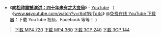 
 - 《[**向松祚震撼演讲：四十年未有之大变局**](https://www.youtube.com/watch?v=r6offNjTo4c)》 - [YouTube](https://www.youtube.com/)
（ 《[www.**ss**youtube.com/watch?v=r6offNjTo4c](https://zh.savefrom.net/#url=http://youtube.com/watch?v=r6offNjTo4c&utm_source=youtube.com&utm_medium=short_domains&utm_campaign=www.ssyoutube.com)》
@[免费在线 YouTube 下载器](https://zh.savefrom.net/)：下载 YouTube 视频、Facebook 等等！ )

> [下载 MP4 720](https://r4---sn-4g5edn7y.googlevideo.com/videoplayback?pl=21&itag=22&dur=1553.740&key=cms1&ip=148.69.120.148&beids=9466586&c=WEB&source=youtube&expire=1545063240&id=o-AJN7bV4waXf5tdB1AOIFhQPNA_0_HgqalIt3NL6lOKo3&sparams=dur,ei,expire,id,ip,ipbits,ipbypass,itag,lmt,mime,mip,mm,mn,ms,mv,pl,ratebypass,requiressl,source&mime=video%2Fmp4&lmt=1544953503413837&signature=6CC2BB3239C4C1008F669A88163E77BBCA11C64E.06F32C05E49ABD0060CB93B428D872458C4A927A&fvip=1&ratebypass=yes&ipbits=0&requiressl=yes&txp=5535432&ei=6HYXXNyxEILgxgK907mADw&video_id=r6offNjTo4c&title=%E5%90%91%E6%9D%BE%E7%A5%9A%E9%9C%87%E6%92%BC%E6%BC%94%E8%AE%B2%EF%BC%9A%E5%9B%9B%E5%8D%81%E5%B9%B4%E6%9C%AA%E6%9C%89%E4%B9%8B%E5%A4%A7%E5%8F%98%E5%B1%80&rm=sn-8vq54vox2u-v2vs7e,sn-8vq54vox2u-apns7e,sn-h5qlr7d&fexp=9466586,23763603&req_id=c3ded503577a3ee&redirect_counter=3&cms_redirect=yes&ipbypass=yes&mip=54.37.73.110&mm=30&mn=sn-4g5edn7y&ms=nxu&mt=1545041668&mv=u)
> [下载 MP4 360](https://r4---sn-4g5edn7y.googlevideo.com/videoplayback?pl=21&itag=18&dur=1553.740&sparams=clen,dur,ei,expire,gir,id,ip,ipbits,ipbypass,itag,lmt,mime,mip,mm,mn,ms,mv,pl,ratebypass,requiressl,source&source=youtube&expire=1545063240&c=WEB&mime=video%2Fmp4&lmt=1544953079960442&fvip=1&ei=6HYXXNyxEILgxgK907mADw&requiressl=yes&txp=5531432&key=cms1&ip=148.69.120.148&beids=9466586&gir=yes&id=o-AJN7bV4waXf5tdB1AOIFhQPNA_0_HgqalIt3NL6lOKo3&signature=49641FE05EF95C99A9FC30B05410C35545125DE2.53F0A71C5C6D8F18908FBECC15174165CEEAD9CB&ratebypass=yes&ipbits=0&clen=64287252&video_id=r6offNjTo4c&title=%E5%90%91%E6%9D%BE%E7%A5%9A%E9%9C%87%E6%92%BC%E6%BC%94%E8%AE%B2%EF%BC%9A%E5%9B%9B%E5%8D%81%E5%B9%B4%E6%9C%AA%E6%9C%89%E4%B9%8B%E5%A4%A7%E5%8F%98%E5%B1%80&rm=sn-8vq54vox2u-v2vs7e,sn-8vq54vox2u-apns7e,sn-h5qlr7d&fexp=9466586,23763603&req_id=7dc45c3f26ada3ee&redirect_counter=3&cms_redirect=yes&ipbypass=yes&mip=54.37.73.110&mm=30&mn=sn-4g5edn7y&ms=nxu&mt=1545042102&mv=m)
> [下载 3GP 240](https://r4---sn-4g5e6nsk.googlevideo.com/videoplayback?pl=21&itag=36&dur=1553.786&source=youtube&expire=1545063240&c=WEB&mime=video%2F3gpp&lmt=1544953026332436&fvip=1&ei=6HYXXNyxEILgxgK907mADw&requiressl=yes&txp=5531432&key=cms1&ip=148.69.120.148&beids=9466586&gir=yes&id=o-AJN7bV4waXf5tdB1AOIFhQPNA_0_HgqalIt3NL6lOKo3&sparams=clen,dur,ei,expire,gir,id,ip,ipbits,itag,lmt,mime,mip,mm,mn,ms,mv,pl,requiressl,source&signature=0938477F5A320BE36CC1DA4285AEAF60A785B065.1C20235A112CC872F073CBD3D9D1E2E899373973&ipbits=0&clen=31385621&video_id=r6offNjTo4c&title=%E5%90%91%E6%9D%BE%E7%A5%9A%E9%9C%87%E6%92%BC%E6%BC%94%E8%AE%B2%EF%BC%9A%E5%9B%9B%E5%8D%81%E5%B9%B4%E6%9C%AA%E6%9C%89%E4%B9%8B%E5%A4%A7%E5%8F%98%E5%B1%80&rm=sn-8vq54vox2u-v2vs7e,sn-8vq54vox2u-apns7e&fexp=9466586,23763603&req_id=24eb077ced85a3ee&redirect_counter=3&cm2rm=sn-h5qlr7d&cms_redirect=yes&mip=54.37.73.110&mm=34&mn=sn-4g5e6nsk&ms=ltu&mt=1545042162&mv=m)
> [下载 3GP 144](https://r4---sn-4g5edn7y.googlevideo.com/videoplayback?pl=21&itag=17&dur=1553.786&source=youtube&expire=1545063240&c=WEB&mime=video%2F3gpp&lmt=1544953025625386&fvip=1&ei=6HYXXNyxEILgxgK907mADw&requiressl=yes&txp=5531432&key=cms1&ip=148.69.120.148&beids=9466586&gir=yes&id=o-AJN7bV4waXf5tdB1AOIFhQPNA_0_HgqalIt3NL6lOKo3&sparams=clen,dur,ei,expire,gir,id,ip,ipbits,ipbypass,itag,lmt,mime,mip,mm,mn,ms,mv,pl,requiressl,source&signature=4A1C82644614D4D49C4E7F0CE852993830270B3F.0426C23941D66D3AB6703E58FFC5E5925A4C2333&ipbits=0&clen=10282842&video_id=r6offNjTo4c&title=%E5%90%91%E6%9D%BE%E7%A5%9A%E9%9C%87%E6%92%BC%E6%BC%94%E8%AE%B2%EF%BC%9A%E5%9B%9B%E5%8D%81%E5%B9%B4%E6%9C%AA%E6%9C%89%E4%B9%8B%E5%A4%A7%E5%8F%98%E5%B1%80&rm=sn-8vq54vox2u-v2vs7e,sn-8vq54vox2u-apns7e,sn-h5qlr7d&fexp=9466586,23763603&req_id=91b2cd984db9a3ee&redirect_counter=3&cms_redirect=yes&ipbypass=yes&mip=54.37.73.110&mm=30&mn=sn-4g5edn7y&ms=nxu&mt=1545042102&mv=m)

